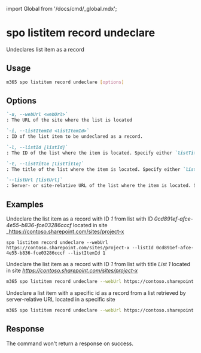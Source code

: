 <!-- DISCLAIMER: All secrets, passwords, and sensitive values in this document are examples only and not real credentials. -->
import Global from '/docs/cmd/_global.mdx';

# spo listitem record undeclare

Undeclares list item as a record

## Usage

```sh
m365 spo listitem record undeclare [options]
```

## Options

```md definition-list
`-u, --webUrl <webUrl>`
: The URL of the site where the list is located

`-i, --listItemId <listItemId>`
: ID of the list item to be undeclared as a record.

`-l, --listId [listId]`
: The ID of the list where the item is located. Specify either `listTitle`, `listId` or `listUrl`

`-t, --listTitle [listTitle]`
: The title of the list where the item is located. Specify either `listTitle`, `listId` or `listUrl`

`--listUrl [listUrl]`
: Server- or site-relative URL of the list where the item is located. Specify either `listTitle`, `listId` or `listUrl`
```

<Global />

## Examples

Undeclare the list item as a record with ID _1_ from list with ID _0cd891ef-afce-4e55-b836-fce03286cccf_ located in site _https://contoso.sharepoint.com/sites/project-x

```sh_
spo listitem record undeclare --webUrl https://contoso.sharepoint.com/sites/project-x --listId 0cd891ef-afce-4e55-b836-fce03286cccf --listItemId 1
```

Undeclare the list item as a record with ID _1_ from list with title _List 1_ located in site _https://contoso.sharepoint.com/sites/project-x_

```sh
m365 spo listitem record undeclare --webUrl https://contoso.sharepoint.com/sites/project-x --listTitle 'List 1' --listItemId 1
```

Undeclare a list item with a specific id as a record from a list retrieved by server-relative URL located in a specific site

```sh
m365 spo listitem record undeclare --webUrl https://contoso.sharepoint.com/sites/project-x --listUrl '/sites/project-x/Lists/Lists 1' --id 1
```

## Response

The command won't return a response on success.
